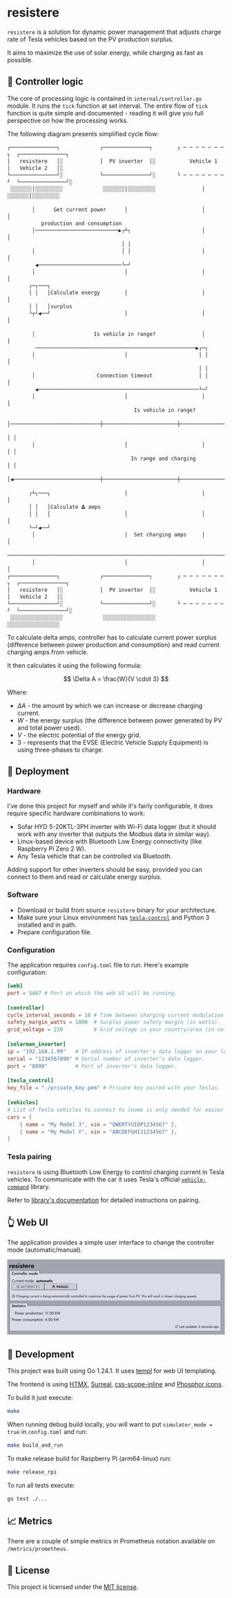 # resistere

`resistere` is a solution for dynamic power management that adjusts charge rate of Tesla vehicles based on the PV production surplus.

It aims to maximize the use of solar energy, while charging as fast as possible.

## 🔋 Controller logic

The core of processing logic is contained in `internal/controller.go` module. It runs the `tick` function at set interval.
The entire flow of `tick` function is quite simple and documented - reading it will give you full perspective on how the processing works.

The following diagram presents simplified cycle flow:

```
┌───────────────┐             ┌───────────────┐        ┌ ─ ─ ─ ─ ─ ─ ─ ┐  ┌───────────────┐
│   resistere   │░            │  PV inverter  │░           Vehicle 1      │   Vehicle 2   │░
└───────────────┘░            └───────────────┘░       └ ─ ─ ─ ─ ─ ─ ─ ┘  └───────────────┘░
 ░░░░░░░│░░░░░░░░░             ░░░░░░░│░░░░░░░░░               │           ░░░░░░░│░░░░░░░░░

        │      Get current power      │                        │                  │
           production and consumption
        │───────────────────────────▶┌┴┐                       │                  │
                                     │ │
        │                            │ │                       │                  │
         ◀───────────────────────────└─┘
        │                             │                        │                  │
       ┌─┐───┐
       │ │   │Calculate energy        │                        │                  │
       │ │   │surplus
       └┬┘◀──┘                        │                        │                  │

        │                   Is vehicle in range?               │                  │
         ────────────────────────────────────────────────────▶┌─┐
        │                             │                       │ │                 │
                                                              │ │
        │                    Connection timeout               │ │                 │
         ◀────────────────────────────────────────────────────└─┘
        │                             │                        │                  │
                                         Is vehicle in range?
        │─────────────────────────────┼────────────────────────┼────────────────▶┌┴┐
                                                                                 │ │
        │                             │                        │                 │ │
                                        In range and charging                    │ │
        │◀────────────────────────────┼────────────────────────┼─────────────────└┬┘

       ┌┴┐───┐                        │                        │                  │
       │ │   │Calculate 𝚫 amps
       │ │   │                        │                        │                  │
       └─┘◀──┘
        │                             │  Set charging amps     │                  │
         ────────────────────────────────────────────────────────────────────────▶
        │                             │                        │                  │
┌───────────────┐             ┌───────────────┐        ┌ ─ ─ ─ ─ ─ ─ ─ ┐  ┌───────────────┐
│   resistere   │░            │  PV inverter  │░           Vehicle 1      │   Vehicle 2   │░
└───────────────┘░            └───────────────┘░       └ ─ ─ ─ ─ ─ ─ ─ ┘  └───────────────┘░
 ░░░░░░░░░░░░░░░░░             ░░░░░░░░░░░░░░░░░                           ░░░░░░░░░░░░░░░░░
```

To calculate delta amps, controller has to calculate current power surplus (difference between power production and consumption) and read current charging amps from vehicle.

It then calculates it using the following formula:

$$
\Delta A = \frac{W}{V \cdot 3}
$$

Where:

- $\Delta A$ - the amount by which we can increase or decrease charging current.
- $W$ - the energy surplus (the difference between power generated by PV and total power used).
- $V$ - the electric potential of the energy grid.
- $3$ - represents that the EVSE (Electric Vehicle Supply Equipment) is using three-phases to charge.

## 🚀 Deployment

### Hardware

I've done this project for myself and while it's fairly configurable, it does require specific hardware combinations to work:

- Sofar HYD 5-20KTL-3PH inverter with Wi-Fi data logger (but it should work with any inverter that outputs the Modbus data in similar way).
- Linux-based device with Bluetooth Low Energy connectivity (like Raspberry Pi Zero 2 W).
- Any Tesla vehicle that can be controlled via Bluetooth.

Adding support for other inverters should be easy, provided you can connect to them and read or calculate energy surplus.

### Software

- Download or build from source `resistere` binary for your architecture.
- Make sure your Linux environment has [`tesla-control`](https://github.com/teslamotors/vehicle-command/blob/main/cmd/tesla-control/README.md) and Python 3 installed and in path.
- Prepare configuration file.

### Configuration

The application requires `config.toml` file to run. Here's example configuration:

```toml
[web]
port = 5467 # Port on which the web UI will be running.

[controller]
cycle_interval_seconds = 10 # Time between charging current modulation (in seconds).
safety_margin_watts = 1000  # Surplus power safety margin (in watts).
grid_voltage = 230          # Grid voltage in your country/area (in volts).

[solarman_inverter]
ip = "192.168.1.99"   # IP address of inverter's data logger on your local network.
serial = "1234567890" # Serial number of inverter's data logger.
port = "8899"         # Port of inverter's data logger.

[tesla_control]
key_file = "./private_key.pem" # Private key paired with your Teslas.

[vehicles]
# List of Tesla vehicles to connect to (name is only needed for easier identification in logs).
cars = [
    { name = "My Model 3", vin = "QWERTYUIOP1234567" },
    { name = "My Model Y", vin = "ABCDEFGHIJ1234567" },
]
```

### Tesla pairing

`resistere` is using Bluetooth Low Energy to control charging current in Tesla vehicles. To communicate with the car it uses Tesla's official [`vehicle-command`](https://github.com/teslamotors/vehicle-command) library.

Refer to [library's documentation](https://github.com/teslamotors/vehicle-command/blob/main/README.md) for detailed instructions on pairing.

## 👆 Web UI

The application provides a simple user interface to change the controller mode (automatic/manual).

![Screenshot of user interface](resources/webui_screenshot.png)

## 🚧 Development

This project was built using Go 1.24.1. It uses [templ](https://templ.guide/) for web UI templating.

The frontend is using [HTMX](https://htmx.org/), [Surreal](https://github.com/gnat/surreal), [css-scope-inline](https://github.com/gnat/css-scope-inline) and [Phosphor icons](https://phosphoricons.com/).

To build it just execute:

```sh
make
```

When running debug build locally, you will want to put `simulator_mode = true` in `config.toml` and run:

```sh
make build_and_run
```

To make release build for Raspberry Pi (arm64-linux) run:

```sh
make release_rpi
```

To run all tests execute:

```sh
go test ./...
```

## 📈 Metrics

There are a couple of simple metrics in Prometheus notation available on `/metrics/prometheus`.

## 📜 License

This project is licensed under the [MIT license](LICENSE).
